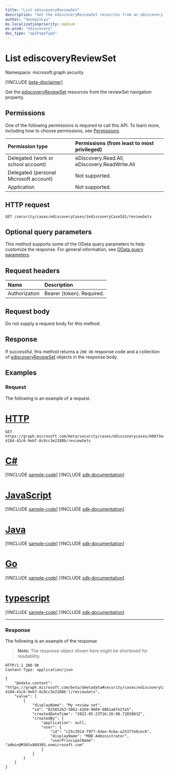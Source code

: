 ```yaml
---
title: "List ediscoveryReviewSet"
description: "Get the ediscoveryReviewSet resources from an eDiscovery case object"
author: "SeunginLyu"
ms.localizationpriority: medium
ms.prod: "ediscovery"
doc_type: "apiPageType"
---
```


# List ediscoveryReviewSet
Namespace: microsoft.graph.security

[!INCLUDE [beta-disclaimer](../../includes/beta-disclaimer.md)]

Get the [ediscoveryReviewSet](../resources/security-ediscoveryreviewset.md) resources from the reviewSet navigation property.

## Permissions
One of the following permissions is required to call this API. To learn more, including how to choose permissions, see [Permissions](/graph/permissions-reference).

|Permission type|Permissions (from least to most privileged)|
|:---|:---|
|Delegated (work or school account)|eDiscovery.Read.All, eDiscovery.ReadWrite.All|
|Delegated (personal Microsoft account)|Not supported.|
|Application|Not supported.|

## HTTP request

<!-- {
  "blockType": "ignored"
}
-->
``` http
GET /security/cases/ediscoveryCases/{ediscoveryCaseId}/reviewSets
```

## Optional query parameters
This method supports some of the OData query parameters to help customize the response. For general information, see [OData query parameters](/graph/query-parameters).

## Request headers
|Name|Description|
|:---|:---|
|Authorization|Bearer {token}. Required.|

## Request body
Do not supply a request body for this method.

## Response

If successful, this method returns a `200 OK` response code and a collection of [ediscoveryReviewSet](../resources/security-ediscoveryreviewset.md) objects in the response body.

## Examples

### Request
The following is an example of a request.

# [HTTP](#tab/http)
<!-- {
  "blockType": "request",
  "name": "list_ediscoveryreviewset"
}
-->
``` http
GET https://graph.microsoft.com/beta/security/cases/eDiscoverycases/b0073e4e-4184-41c6-9eb7-8c8cc3e2288b/reviewSets
```
# [C#](#tab/csharp)
[!INCLUDE [sample-code](../includes/snippets/csharp/list-ediscoveryreviewset-csharp-snippets.md)]
[!INCLUDE [sdk-documentation](../includes/snippets/snippets-sdk-documentation-link.md)]

# [JavaScript](#tab/javascript)
[!INCLUDE [sample-code](../includes/snippets/javascript/list-ediscoveryreviewset-javascript-snippets.md)]
[!INCLUDE [sdk-documentation](../includes/snippets/snippets-sdk-documentation-link.md)]

# [Java](#tab/java)
[!INCLUDE [sample-code](../includes/snippets/java/list-ediscoveryreviewset-java-snippets.md)]
[!INCLUDE [sdk-documentation](../includes/snippets/snippets-sdk-documentation-link.md)]

# [Go](#tab/go)
[!INCLUDE [sample-code](../includes/snippets/go/list-ediscoveryreviewset-go-snippets.md)]
[!INCLUDE [sdk-documentation](../includes/snippets/snippets-sdk-documentation-link.md)]

# [typescript](#tab/typescript)
[!INCLUDE [sample-code](../includes/snippets/typescript/list-ediscoveryreviewset-typescript-snippets.md)]
[!INCLUDE [sdk-documentation](../includes/snippets/snippets-sdk-documentation-link.md)]

---



### Response
The following is an example of the response
>**Note:** The response object shown here might be shortened for readability.
<!-- {
  "blockType": "response",
  "truncated": true,
  "@odata.type": "Collection(microsoft.graph.security.ediscoveryReviewSet)"
}
-->
``` http
HTTP/1.1 200 OK
Content-Type: application/json

{
    "@odata.context": "https://graph.microsoft.com/beta/$metadata#security/cases/ediscoveryCases('b0073e4e-4184-41c6-9eb7-8c8cc3e2288b')/reviewSets",
    "value": [
        {
            "displayName": "My review set",
            "id": "025852b3-5062-4169-9609-9861a6fe2fe5",
            "createdDateTime": "2022-05-23T16:26:08.7203883Z",
            "createdBy": {
                "application": null,
                "user": {
                    "id": "c25c3914-f9f7-43ee-9cba-a25377e0cec6",
                    "displayName": "MOD Administrator",
                    "userPrincipalName": "admin@M365x809305.onmicrosoft.com"
                }
            }
        }
    ]
}
```

